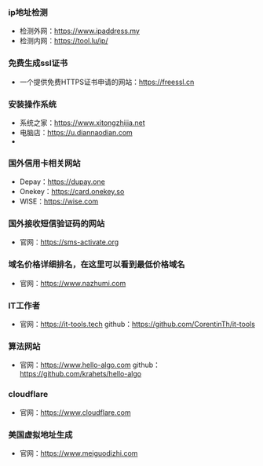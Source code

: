 <!--
 * @Author: findnr cym504875043@gmail.com
 * @Date: 2024-03-14 09:23:32
 * @LastEditors: findnr cym504875043@gmail.com
 * @LastEditTime: 2024-03-16 19:31:35
 * @FilePath: \instance_collection\docs\web.md
 * @Description: 这是默认设置,请设置`customMade`, 打开koroFileHeader查看配置 进行设置: https://github.com/OBKoro1/koro1FileHeader/wiki/%E9%85%8D%E7%BD%AE
-->
### ip地址检测
- 检测外网：https://www.ipaddress.my
- 检测内网：https://tool.lu/ip/
### 免费生成ssl证书
- 一个提供免费HTTPS证书申请的网站：https://freessl.cn
  
### 安装操作系统
- 系统之家：https://www.xitongzhijia.net
- 电脑店：https://u.diannaodian.com
- 
### 国外信用卡相关网站
- Depay：https://dupay.one
- Onekey：https://card.onekey.so
- WISE：https://wise.com
### 国外接收短信验证码的网站
- 官网：https://sms-activate.org
  
### 域名价格详细排名，在这里可以看到最低价格域名
- 官网：https://www.nazhumi.com
  
### IT工作者
- 官网：https://it-tools.tech github：https://github.com/CorentinTh/it-tools

### 算法网站
- 官网：https://www.hello-algo.com github：https://github.com/krahets/hello-algo

### cloudflare
- 官网：https://www.cloudflare.com

### 美国虚拟地址生成
- 官网：https://www.meiguodizhi.com
